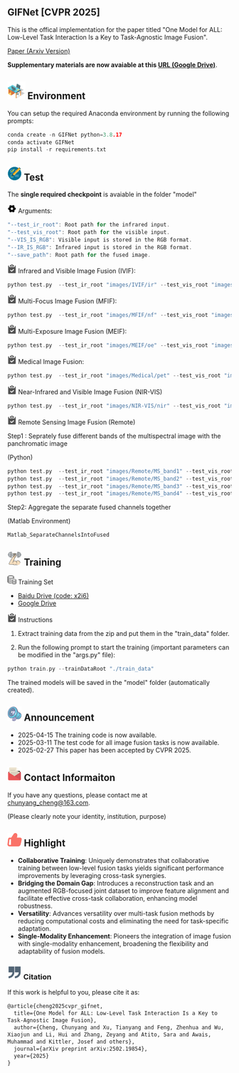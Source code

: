

## GIFNet [CVPR 2025]
This is the offical implementation for the paper titled "One Model for ALL: Low-Level Task Interaction Is a Key to Task-Agnostic Image Fusion".

[Paper (Arxiv Version)](https://arxiv.org/abs/2502.19854)

**Supplementary materials are now avaiable at this [URL (Google Drive)](https://drive.google.com/file/d/1z8PmxACS2lFBd4MH4y7CQ8SO6DM9RzuC/view?usp=sharing)**.

## <img width="40" src="images/environment.png">  Environment
You can setup the required Anaconda environment by running the following prompts:

```cpp
conda create -n GIFNet python=3.8.17
conda activate GIFNet
pip install -r requirements.txt
```

## <img width="32" src="images/test.png"> Test

The **single required checkpoint** is avaiable in the folder "model"

<img width="20" src="images/set1.png"> Arguments:

```cpp
"--test_ir_root": Root path for the infrared input.
"--test_vis_root": Root path for the visible input.
"--VIS_IS_RGB": Visible input is stored in the RGB format.
"--IR_IS_RGB": Infrared input is stored in the RGB format.
"--save_path": Root path for the fused image.
```

<img width="20" src="images/task.png"> Infrared and Visible Image Fusion (IVIF):

```cpp
python test.py  --test_ir_root "images/IVIF/ir" --test_vis_root "images/IVIF/vis" --save_path "outputsIVIF" --VIS_IS_RGB 
```

<img width="20" src="images/task.png"> Multi-Focus Image Fusion (MFIF):

```cpp
python test.py  --test_ir_root "images/MFIF/nf" --test_vis_root "images/MFIF/ff" --save_path "outputsMFIF" --IR_IS_RGB --VIS_IS_RGB
```

<img width="20" src="images/task.png"> Multi-Exposure Image Fusion (MEIF):

```cpp
python test.py  --test_ir_root "images/MEIF/oe" --test_vis_root "images/MEIF/ue" --save_path "outputsMEIF" --IR_IS_RGB --VIS_IS_RGB 
```

<img width="20" src="images/task.png"> Medical Image Fusion:

```cpp
python test.py  --test_ir_root "images/Medical/pet" --test_vis_root "images/Medical/mri" --save_path "outputsMedical" --IR_IS_RGB
```

<img width="20" src="images/task.png"> Near-Infrared and Visible Image Fusion (NIR-VIS)

```cpp
python test.py  --test_ir_root "images/NIR-VIS/nir" --test_vis_root "images/NIR-VIS/vis" --save_path "outputsNIR-VIS" --VIS_IS_RGB
```

<img width="20" src="images/task.png"> Remote Sensing Image Fusion (Remote)

Step1 : Seprately fuse different bands of the multispectral image with the panchromatic image

(Python)
```cpp
python test.py  --test_ir_root "images/Remote/MS_band1" --test_vis_root "images/Remote/PAN" --save_path "outputsRemoteBand1"
python test.py  --test_ir_root "images/Remote/MS_band2" --test_vis_root "images/Remote/PAN" --save_path "outputsRemoteBand2"
python test.py  --test_ir_root "images/Remote/MS_band3" --test_vis_root "images/Remote/PAN" --save_path "outputsRemoteBand3"
python test.py  --test_ir_root "images/Remote/MS_band4" --test_vis_root "images/Remote/PAN" --save_path "outputsRemoteBand4"
```

Step2: Aggregate the separate fused channels together

(Matlab Environment)
```
Matlab_SeparateChannelsIntoFused
```

## <img width="32" src="images/train.png"> Training 

<img width="20" src="images/dataset1.png"> Training Set
- [Baidu Drive (code: x2i6)](https://pan.baidu.com/s/16lCjucwC476dFuxtfFbP3g?pwd=x2i6)
- [Google Drive](https://drive.google.com/file/d/1REIsHqnXEmGGIs4SQoIquUJGzvHDDCUd/view?usp=sharing)

<img width="20" src="images/task.png"> Instructions
1. Extract training data from the zip and put them in the "train_data" folder.

2. Run the following prompt to start the training (important parameters can be modified in the "args.py" file):

```cpp
python train.py --trainDataRoot "./train_data"
```

The trained models will be saved in the "model" folder (automatically created).

## <img width="32" src="images/announcement.png"> Announcement
- 2025-04-15 The training code is now available.
- 2025-03-11 The test code for all image fusion tasks is now available.
- 2025-02-27 This paper has been accepted by CVPR 2025.

## <img width="32" src="images/email.png"> Contact Informaiton
If you have any questions, please contact me at <chunyang_cheng@163.com>.

(Please clearly note your identity, institution, purpose)

## <img width="32" src="images/highlight.png"> Highlight

- **Collaborative Training**: Uniquely demonstrates that collaborative training between low-level fusion tasks yields significant performance improvements by leveraging cross-task synergies.
- **Bridging the Domain Gap**: Introduces a reconstruction task and an augmented RGB-focused joint dataset to improve feature alignment and facilitate effective cross-task collaboration, enhancing model robustness.
- **Versatility**: Advances versatility over multi-task fusion methods by reducing computational costs and eliminating the need for task-specific adaptation.
- **Single-Modality Enhancement**: Pioneers the integration of image fusion with single-modality enhancement, broadening the flexibility and adaptability of fusion models.

### <img width="32" src="images/citation.png"> Citation
If this work is helpful to you, please cite it as:
```
@article{cheng2025cvpr_gifnet,
  title={One Model for ALL: Low-Level Task Interaction Is a Key to Task-Agnostic Image Fusion},
  author={Cheng, Chunyang and Xu, Tianyang and Feng, Zhenhua and Wu, Xiaojun and Li, Hui and Zhang, Zeyang and Atito, Sara and Awais, Muhammad and Kittler, Josef and others},
  journal={arXiv preprint arXiv:2502.19854},
  year={2025}
}
```
